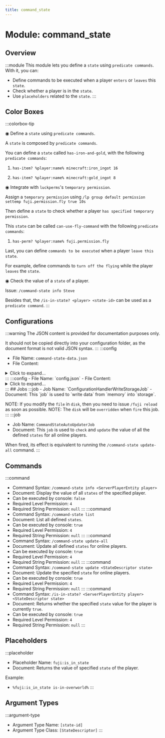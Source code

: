 ```yaml
---
title: command_state
---
```



# Module: command_state

## Overview
:::module
This module lets you define a `state` using `predicate commands`.
With it, you can:
- Define commands to be executed when a player `enters` or `leaves` this `state`.
- Check whether a player is in the `state`.
- Use `placeholders` related to the `state`.
:::
## Color Boxes

:::colorbox-tip

◉ Define a `state` using `predicate commands`.

A `state` is composed by `predicate commands`.



You can define a `state` called `has-iron-and-gold`, with the following `predicate commands`:

1. `has-item? %player:name% minecraft:iron_ingot 16`

2. `has-item? %player:name% minecraft:gold_ingot 8`



◉ Integrate with `luckperms`'s `temporary permission`.

Assign a `temporary permission` using `/lp group default permission settemp fuji.permission.fly true 10s`



Then define a `state` to check whether a player `has specified temporary permission`.

This `state` can be called `can-use-fly-command` with the following `predicate commands`:

1. `has-perm? %player:name% fuji.permission.fly`



Last, you can define `commands to be executed` when a player `leave this state`.

For example, define commands to `turn off the flying` while the player `leaves` the `state`.



◉ Check the value of a `state` of a player.

Issue: `/command-state info Steve`



Besides that, the `/is-in-state? <player> <state-id>` can be used as a `predicate command`.
:::

## Configurations
:::warning
The JSON content is provided for documentation purposes only.

It should not be copied directly into your configuration folder, as the document format is not valid JSON syntax.
:::
:::config
- File Name: `command-state-data.json`
- File Content: 
<details>

<summary>Click to expand...</summary>

```json showLineNumbers title="config/fuji/modules/command_state/command-state-data.json"
{
  "player_states_map": {}
}
```
</details>
:::
:::config
- File Name: `config.json`
- File Content: 
<details>

<summary>Click to expand...</summary>

```json showLineNumbers title="config/fuji/modules/command_state/config.json"
{
  "state_descriptors": [
    {
      "enable": true,
      "id": "is-in-overworld",
      "definition": {
        "predicate_commands": [
          "is-in-world? %player:name% minecraft:overworld"
        ]
      },
      "update_interval_seconds": 3,
      "events": {
        "on_enter_this_state_commands": [
          "send-message %player:name% <green>You entered the overworld dimension."
        ],
        "on_leave_this_state_commands": [
          "send-message %player:name% <green>You left the overworld dimension."
        ]
      }
    },
    {
      "enable": true,
      "id": "has-iron-and-gold",
      "definition": {
        "predicate_commands": [
          "has-item? %player:name% minecraft:iron_ingot 16",
          "has-item? %player:name% minecraft:gold_ingot 8"
        ]
      },
      "update_interval_seconds": 3,
      "events": {
        "on_enter_this_state_commands": [
          "send-message %player:name% <green>You have `iron_ingot x 16` and `gold_ingot x 8`."
        ],
        "on_leave_this_state_commands": [
          "send-message %player:name% <green>You don't have `iron_ingot x 16` and `gold_ingot x 8`."
        ]
      }
    },
    {
      "enable": true,
      "id": "can-use-fly-command",
      "definition": {
        "predicate_commands": [
          "has-perm? %player:name% fuji.permission.fly"
        ]
      },
      "update_interval_seconds": 3,
      "events": {
        "on_enter_this_state_commands": [
          "send-message %player:name% <green>You have gained access to `/fly` command."
        ],
        "on_leave_this_state_commands": [
          "send-message %player:name% <red>You temporary `/fly` command access has expired.",
          "run as fake-op %player:name% fly false"
        ]
      }
    }
  ]
}
```
</details>
:::
## Jobs
:::job
- Job Name: `ConfigurationHandlerWriteStorageJob`
- Document: This `job` is used to `write data` from `memory` into `storage`.

NOTE: If you modify the `file` in `disk`, then you need to issue `/fuji reload` as soon as possible.
NOTE: The `disk` will be `overridden` when `fire` this job.
:::
:::job
- Job Name: `CommandStateAutoUpdaterJob`
- Document: This `job` is used to `check` and `update` the value of all the defined `states` for all online players.

When fired, its effect is equivalent to running the `/command-state update-all` command.
:::
## Commands
:::command
- Command Syntax: `/command-state info <ServerPlayerEntity player>`
- Document: Display the value of all `states` of the specified player.
- Can be executed by console: `false`
- Required Level Permission: `4`
- Required String Permission: `null`
:::
:::command
- Command Syntax: `/command-state list`
- Document: List all defined `states`.
- Can be executed by console: `true`
- Required Level Permission: `4`
- Required String Permission: `null`
:::
:::command
- Command Syntax: `/command-state update-all`
- Document: Update all defined `states` for online players.
- Can be executed by console: `true`
- Required Level Permission: `4`
- Required String Permission: `null`
:::
:::command
- Command Syntax: `/command-state update <StateDescriptor state>`
- Document: Update the specified `state` for online players.
- Can be executed by console: `true`
- Required Level Permission: `4`
- Required String Permission: `null`
:::
:::command
- Command Syntax: `/is-in-state? <ServerPlayerEntity player> <StateDescriptor state>`
- Document: Returns whether the specified `state` value for the player is currently `true`.
- Can be executed by console: `true`
- Required Level Permission: `4`
- Required String Permission: `null`
:::
## Placeholders
:::placeholder
- Placeholder Name: `fuji:is_in_state`
- Document: Returns the value of specified `state` of the player.

Example:
- `%fuji:is_in_state is-in-overworld%`
:::
## Argument Types
:::argument-type
- Argument Type Name: `[state-id]`
- Argument Type Class: `[StateDescriptor]`
:::

